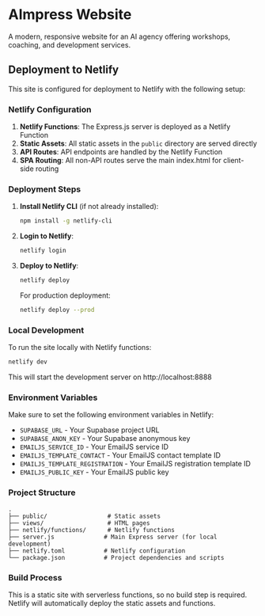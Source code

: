 # AImpress Website

A modern, responsive website for an AI agency offering workshops, coaching, and development services.

## Deployment to Netlify

This site is configured for deployment to Netlify with the following setup:

### Netlify Configuration

1. **Netlify Functions**: The Express.js server is deployed as a Netlify Function
2. **Static Assets**: All static assets in the `public` directory are served directly
3. **API Routes**: API endpoints are handled by the Netlify Function
4. **SPA Routing**: All non-API routes serve the main index.html for client-side routing

### Deployment Steps

1. **Install Netlify CLI** (if not already installed):
   ```bash
   npm install -g netlify-cli
   ```

2. **Login to Netlify**:
   ```bash
   netlify login
   ```

3. **Deploy to Netlify**:
   ```bash
   netlify deploy
   ```
   
   For production deployment:
   ```bash
   netlify deploy --prod
   ```

### Local Development

To run the site locally with Netlify functions:

```bash
netlify dev
```

This will start the development server on http://localhost:8888

### Environment Variables

Make sure to set the following environment variables in Netlify:

- `SUPABASE_URL` - Your Supabase project URL
- `SUPABASE_ANON_KEY` - Your Supabase anonymous key
- `EMAILJS_SERVICE_ID` - Your EmailJS service ID
- `EMAILJS_TEMPLATE_CONTACT` - Your EmailJS contact template ID
- `EMAILJS_TEMPLATE_REGISTRATION` - Your EmailJS registration template ID
- `EMAILJS_PUBLIC_KEY` - Your EmailJS public key

### Project Structure

```
.
├── public/                 # Static assets
├── views/                  # HTML pages
├── netlify/functions/      # Netlify functions
├── server.js              # Main Express server (for local development)
├── netlify.toml           # Netlify configuration
└── package.json           # Project dependencies and scripts
```

### Build Process

This is a static site with serverless functions, so no build step is required. Netlify will automatically deploy the static assets and functions.